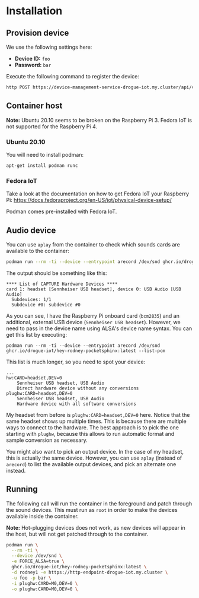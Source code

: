 # Installation

## Provision device

We use the following settings here:

* **Device ID:** `foo`
* **Password:** `bar`

Execute the following command to register the device:

~~~bash
http POST https://device-management-service-drogue-iot.my.cluster/api/v1/devices device_id=foo password=bar
~~~

## Container host

**Note:** Ubuntu 20.10 seems to be broken on the Raspberry Pi 3. Fedora IoT is not supported for the Raspberry Pi 4.

### Ubuntu 20.10

You will need to install podman:

~~~bash
apt-get install podman runc
~~~

### Fedora IoT

Take a look at the documentation on how to get Fedora IoT your Raspberry Pi: https://docs.fedoraproject.org/en-US/iot/physical-device-setup/

Podman comes pre-installed with Fedora IoT.

## Audio device

You can use `aplay` from the container to check which sounds cards are available to the container:

~~~bash
podman run --rm -ti --device --entrypoint arecord /dev/snd ghcr.io/drogue-iot/hey-rodney-pocketsphinx:latest --list-devices
~~~

The output should be something like this:

~~~
**** List of CAPTURE Hardware Devices ****
card 1: headset [Sennheiser USB headset], device 0: USB Audio [USB Audio]
  Subdevices: 1/1
  Subdevice #0: subdevice #0
~~~

As you can see, I have the Raspberry Pi onboard card (`bcm2835`) and an additional, external USB device (`Sennheiser USB headset`).
However, we need to pass in the device name using ALSA's device name syntax. You can get this list by executing:

~~~
podman run --rm -ti --device --entrypoint arecord /dev/snd ghcr.io/drogue-iot/hey-rodney-pocketsphinx:latest --list-pcm
~~~

This list is much longer, so you need to spot your device:

~~~
...
hw:CARD=headset,DEV=0
    Sennheiser USB headset, USB Audio
    Direct hardware device without any conversions
plughw:CARD=headset,DEV=0
    Sennheiser USB headset, USB Audio
    Hardware device with all software conversions
~~~

My headset from before is `plughw:CARD=headset,DEV=0` here. Notice that the same headset shows up multiple times. This
is because there are multiple ways to connect to the hardware. The best approach is to pick the one starting with
`plughw`, because this allows to run automatic format and sample conversion as necessary.

You might also want to pick an output device. In the case of my headset, this is actually the same device. However,
you can use `aplay` (instead of `arecord`) to list the available output devices, and pick an alternate one instead.

## Running

The following call will run the container in the foreground and patch through the sound devices. This must run as `root`
in order to make the devices available inside the container.

**Note:** Hot-plugging devices does not work, as new devices will appear in the host, but will not get patched through
to the container.

~~~bash
podman run \
  --rm -ti \
  --device /dev/snd \
  -e FORCE_ALSA=true \
  ghcr.io/drogue-iot/hey-rodney-pocketsphinx:latest \
  -d rodney1 -e https://http-endpoint-drogue-iot.my.cluster \
  -u foo -p bar \
  -i plughw:CARD=M0,DEV=0 \
  -o plughw:CARD=M0,DEV=0 \
  
~~~

